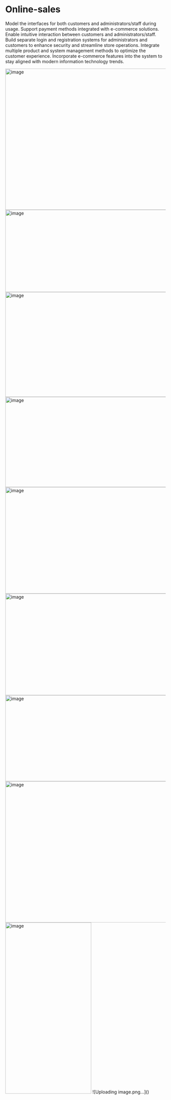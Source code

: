 # Online-sales
Model the interfaces for both customers and administrators/staff during usage.
Support payment methods integrated with e-commerce solutions.
Enable intuitive interaction between customers and administrators/staff.
Build separate login and registration systems for administrators and customers to enhance security and streamline store operations.
Integrate multiple product and system management methods to optimize the customer experience.
Incorporate e-commerce features into the system to stay aligned with modern information technology trends.


<img width="578" height="443" alt="image" src="https://github.com/user-attachments/assets/6c78bcd7-787b-4664-a9cc-483f60d00bc4" />
<img width="711" height="258" alt="image" src="https://github.com/user-attachments/assets/ebcca17c-ef91-42a7-9e8e-99702dfd4463" />
<img width="671" height="329" alt="image" src="https://github.com/user-attachments/assets/e6d98004-a96f-4ea1-9611-cb2437f6e316" />
<img width="662" height="283" alt="image" src="https://github.com/user-attachments/assets/f397221e-be56-413a-9c61-e12ad84d348f" />
<img width="707" height="334" alt="image" src="https://github.com/user-attachments/assets/ffd5c3fe-d4a7-4f0c-870b-321257a55e6a" />
<img width="680" height="319" alt="image" src="https://github.com/user-attachments/assets/c8c80591-dda3-4607-bb28-1585b54fe6c1" />
<img width="505" height="270" alt="image" src="https://github.com/user-attachments/assets/b202e71f-d85e-4bbe-9967-d02fcedf341b" />
<img width="609" height="443" alt="image" src="https://github.com/user-attachments/assets/b0016c77-4ccc-4d4a-b501-e651dc7f8bce" />
<img width="270" height="537" alt="image" src="https://github.com/user-attachments/assets/324af40a-5b9d-41f4-bc2b-b9fd2277282d" />
![Uploading image.png…]()

